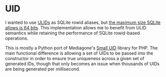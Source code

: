 # UID

I wanted to use [ULIDs](https://github.com/ulid/spec) as SQLite rowid aliases, but [the maximum size SQLite allows is 64 bits](https://www.sqlite.org/lang_createtable.html#rowid). This implementation allows me to benefit from ULID semantics while retaining the performance of SQLite rowid-based operations.

This is mostly a Python port of Mediagone's [Small UID](https://github.com/Mediagone/small-uid) library for PHP. The main functional difference is allowing a set of UIDs to be passed into the constructor in order to ensure true uniqueness across a given set of generated IDs, though that only becomes an issue when thousands of UIDs are being generated per millisecond.
